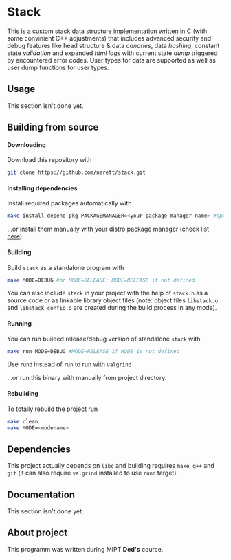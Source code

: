 # Stack
This is a custom stack data structure implementation written in C (with some convinient C++ adjustments) that includes advanced security and debug features like head structure & data *canaries*, data *hashing*, constant state *validation* and expanded *html logs* with current state *dump* triggered by encountered error codes. User types for data are supported as well as user dump functions for user types.

## Usage
This section isn't done yet.

## Building from source
#### Downloading
Download this repository with

```bash
git clone https://github.com/nerett/stack.git
```

#### Installing dependencies
Install required packages automatically with

```bash
make install-depend-pkg PACKAGEMANAGER=<your-package-manager-name> #apt is used by default
```

...or install them manually with your distro package manager (check list [here](https://github.com/nerett/stack#Dependencies)).

#### Building
Build `stack` as a standalone program with

```bash
make MODE=DEBUG #or MODE=RELEASE; MODE=RELEASE if not defined
```

You can also include `stack` in your project with the help of `stack.h` as a source code or as linkable library object files (note: object files `libstack.o` and `libstack_config.o` are created during the build process in any mode).

#### Running
You can run builded release/debug version of standalone `stack` with

```bash
make run MODE=DEBUG #MODE=RELEASE if MODE is not defined
```

Use `rund` instead of `run` to run with `valgrind`

...or run this binary with manually from project directory.

#### Rebuilding
To totally rebuild the project run

```bash
make clean
make MODE=<modename>
```

## Dependencies
This project actually depends on `libc` and building requires `make`, `g++` and `git` (it can also require `valgrind` installed to use `rund` target).


## Documentation
This section isn't done yet.

## About project
This programm was written during MIPT **Ded's** cource.
